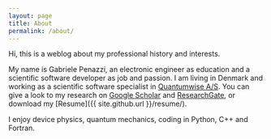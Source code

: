 ```yaml
---
layout: page
title: About
permalink: /about/
---
```


Hi, this is a weblog about my professional history and interests.

My name is Gabriele Penazzi, an electronic engineer as education
and a scientific software developer as job and passion.
I am living in Denmark and working as a scientific software specialist
in [Quantumwise A/S](<http://www.quantumwise.com>).
 You can give a look to my research on
[Google Scholar](http://scholar.google.de/citations?hl=de&user=4CCZ3ecAAAAJ)
and [ResearchGate](https://www.researchgate.net/profile/Gabriele_Penazzi2/), or
download my [Resume]({{ site.github.url }}/resume/).

I enjoy device physics, quantum mechanics, coding in Python, C++ and Fortran.
